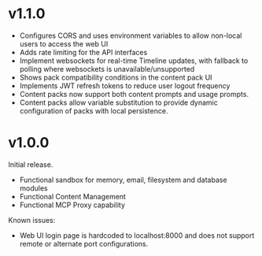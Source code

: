 # v1.1.0

* Configures CORS and uses environment variables to allow non-local users to access the web UI
* Adds rate limiting for the API interfaces
* Implement websockets for real-time Timeline updates, with fallback to polling where websockets is unavailable/unsupported
* Shows pack compatibility conditions in the content pack UI
* Implements JWT refresh tokens to reduce user logout frequency
* Content packs now support both content prompts and usage prompts.
* Content packs allow variable substitution to provide dynamic configuration of packs with local persistence.

# v1.0.0

Initial release.

* Functional sandbox for memory, email, filesystem and database modules
* Functional Content Management
* Functional MCP Proxy capability

Known issues:

* Web UI login page is hardcoded to localhost:8000 and does not support remote or alternate port configurations.
